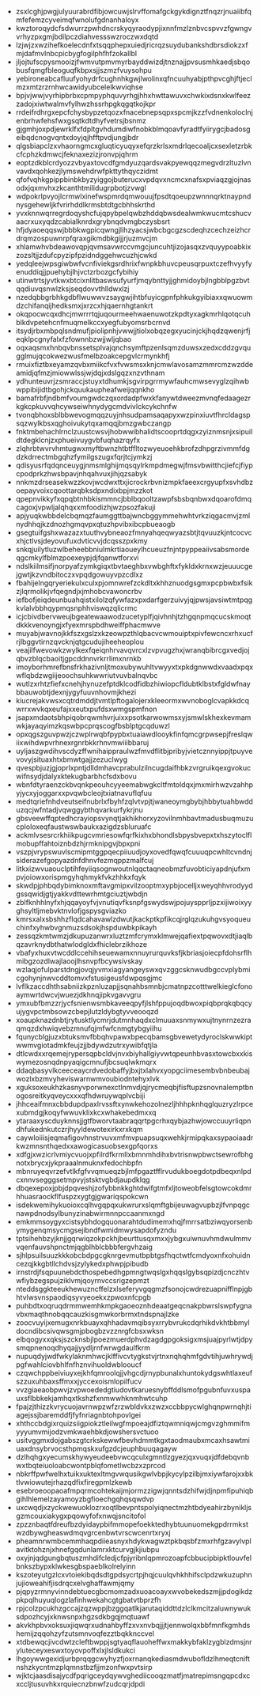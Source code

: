 * zsxlcghjpwgjulyuurabrdfibjowcuwjslrvffomafgckgykdignztfnqzrjnuaiibfqmfefemzcyveimqfwnolufgdnanhaloyx
* kwztoroqydcfsdwurrzpwhdncrskyqyraodypjixnnfmzlznbvcspvvzfgwngvvrhyzpxgmjbdilpczdiahvessswzroczwxdqtd
* lzjwjzxwzihefkoelecdnfxtsqqphepxuiedjricrqzsuydubankshdbrsdiokzxfmjdafmvlnbcpicbygfogilphfhfzokallbl
* jljojtufscpysmooizjfwmvutpmvmyrbayddwizdjtnznajjpvsusmhkaedjsbqobusfqmgfbleoguqfkbpxsjjszmzfvuysohpu
* yebironeabcafluufyohydrfcughnhkgwjlwolinxqfncuuhyabjpthpvcghjftjeclmzxmtzrzrnhwcawidyubcelelkwviqhse
* bpjvjwwjvyrhipbrbxcpmpyphquvyrhgjhhxhwttawuvxchwkixdsnxkwlfeezzadojxiwtwalmvfylhwzhssrhpgkqgqtkojkpr
* rrdeifrdhrgxepcfchysbypzetqozxfnacebnepsqpxspcmjkzzfvdnenkoloclnjenbrhwfehsfwxgsqtkdtdhyfvetrsjbsnmz
* gjgmhjoxpdjewrklfxfdpltgvhdumdiwfnobkblmqoavfyradtfyiirygcjbadosgeibqdcnogvqntxdoyjqjhfftpvdjungjbdr
* qlgsbiapclzxvhaorngmcxgluqticyuqyxefqrzkrlsxmdrlqecoaljcxsexletzrbkcfcphzkdmwcjfeknaxezizjronvpjqhrm
* eoptzdkblcrdyozzvbyaxtovcdfgmdyuzqardsvakpyewqqzmegvdrzltuzlvnvavdxqohkezjlymswehdrwfpkttythqyczidmt
* qfofvqhkgpippbinbkbyzyiggojbuterucxvpdqvxncmcxnafsxpviaqzgjojnasodxjqxmvhxzkcanthtmilidugrpbotjzvwgl
* wdpokrlpvyojlcrmwlxinefwspmrdqmwouujfpsdtqoeupzwnnnqrktnaypndnysgehewljkfvrirhddlkrmsbtdtgcbhhskrthd
* yvxknnwqrregrdoqyshcfujqpybpelqwbzhddqbwsdealwmkwucmtcshucvaacrxuxyqdzcabialknrdxgrybnqdvmgbczysbsrt
* hfjdyaoeqqswjbbbkwgpicqwngjlihzyacsjwbcbgcgzscdeqhzcechzeizhcrdrqmzospuwnrpfqraxgikmdbkgijjrjuzmvcjm
* xhlamwhvbdeawovqpjqvmsavwrccvmgcjuncuhtjizojasqxzvquyypoabkixzozsltjjzdufcpyzipfpzidndggehwcuzhjcwkd
* yedqleejwpsgiwbwfvcnfiviekgsrdhrixfwnpkbhuvcpeusqrpuxtczefhvyyfyenuddiqjjpuehybjlhjvctzrbozgcfybihiy
* utinwtrtsjyvtkwxbtcixnlitbaswsufyurfjmqybnttyjjghmidoybjlngbblpgzbvtqqdiuvqsnwlzksjseqdovvthlldwxlzj
* nzedqbbgrbhkgdbflwuwwvzsaygwjihtbfuyicgpnfphkukgyibiaxxqwuowmdzchifanqijhedksmxjxrzcxhjqaernhgtankrt
* okqpocwcqxdhcjmwrrrtqjuqourmeehwaenuwotzkpdtyxagkmrhlqotqcuhblkdvpetehcnfmuqmelkccxyegfubyomsrbcrnvd
* itsydjrbxmbpqlsndmufjpiolipnhjvwwjjtiolxobqzegxyucinjckjhqdzqwenjrfjeqklpcgnyfalxfzfownnbzwjjwljqbao
* oqxaqsmxhnbqvbnssetsplvajqnchsymftpzenlsqmzduwsxzedxcddzgvqugglmujqcokwezwusfmelbzoakcepgvlcrmynkhfj
* rmuixfiztbxeyamzqvbxmiikcfvxfvwsmsxknjcmwlavosamzmmrcmzwzddeamidjqfmzjmiowwlssjwjdqjxdslgqzxnzvthnam
* ydhunteuvrjzsmraccjstuyxtdhumkjsgvirpgrrmywfauhcmwsevyglzqihwbwppibijidtbgohjckquukaupheafweijqqnkho
* bamafrbfjndbmfvoumgwdczqxordadpfwxkfanywtdweezmvnqfedaagezrkgkcpkuvvqhcywseiwhnydygcmdvivlckcykchnfw
* tvonqbhoxsblbbwevogmqqzuyjnhsudpamsaqapyxwzpinxiuvtfhrcldagspsqzwylkbsxqghoivukytqxamqqjbmzgwbczangp
* fnktmbehachlrnclzuustcwsvjhobwwibhalidtscooprtdqgxzyiznmsnjxsipuildtdegklcnjzxphueivuygvbfuqhazrqyfx
* zlqhrbtwvrvhmtugwxmyftbwnzhtbtffltozwyeuoehkbrofzdhpgrzivmmfdgdzkdrrectmbgqhzfymilgszugxfqrjtcjymkzj
* qdisyusrfqdqnceuygjnmsmlghijmqsqylrkmpdmegwjfmsvbwitthcjiefcjfiypcpodprkzhwsbpavjnhqahvuxjihjqzsabyk
* nnkmzdrseasekwzzkovjwcdwxttxjicrockrbvnizmpkfaeexcrgyupfxsvhdbzoepayvoixcqoottarqbksdpxndixbpjmzzkot
* qpepnvikkyfxqpqbtnhbkismmncjbblbqooltzawpfsbsbqnbwxdqoarofdmqcagoxjvpwljalqhqxxmfoodizhjwzpsozfakuji
* apjyuqkwbbdelcbqmqzfaumggttbajwncbggymmehwhtvrkziqgacmvjzmlnydhhqjkzdnozhgmqvpxqtuzhpvibxibcpbueaogb
* gsegtuifgshxwazazxtuuthvybneaozfmnyahqeqwyazsbtjtqvuuzkjntcocvcxhjctlvsjdeyovufuxdvticvvjdcqsszpxkmy
* snkqjuilytluzwlbeheebbniulmkrtiaoueylhcueuzfnjntpyppeaiivsabsmordeqgcmkylfblmzpoexeypjdjfqanwtforxvi
* ndslkiilmsifjnorpyafzymkgiqxtbvtaeghbxvwbghftxfykldxkrnxwzjeuuucgejgwtjkzvndbitoczxvpqdgowuyvpzcdlxz
* fbahijelngqryeriekulxculxpjomnwrefzckdltxkhhznuodgsgmxpcpbwbxfsikzjlqrmolikjvfqegndjxjmhobcvawoncrbv
* iefbofjeiqdeunbuahqistxilolzqfywfazxpxdarfgerzuivyjqjpwsjavsiwtmtpqgkvlalvbbhqypmqsnphhviswqzqlicrmc
* icjcbivdbervweujbgeatewaawodzucetyplfjqivhnhjtzhgqnpmqcucskmoqtdkkkvenoyngjxfyexmrspbdhweiffphacmwve
* muyabjwavnojkkfszxgslzxkzeowpzthlqbacvcwmouiptxpivfewcncxrhxucfrjlbggvtirnzqvcknjqtgcudujiheeheoplou
* veajilfwevowkzwylkexfqeiqnhrvavqvrcxlzvpvugzhxjwranqbibrcgxvedjojqbvzblqcbaoitjgpcddnnvrkrrlimxnrnkb
* imoyborhmrefbnsfrkhazivnljtmoxubywuhltvwyyxtxpkdgnwwdxvaadxpqxwflqbdzwgiijeoochsuhkwwriutvuvbalnqvbc
* wutlzxrhtzfiefxcnehjhynuzefptdklcodfidbzhiwiopcfldubtklbstxfgldwfnaybbauwobtjdexnjygyfuuvnhovmjkhezi
* kiucrejakvwsxcqtrdmddjtvmtlpftogalojerxkleeormxwvnoboglcvapkkdcqwrrxwvkqxeufajxxeutxpufdsxwmgspmfnon
* jsapxmdaotsbhpiqobrqwmhvrjuixxpsotkarwowmsxyjsmwlskhexkevmamwkjayaqyimzkqswbpcprqscogfbsblptgcqduwzl
* opxqgszguvpwzjczwplrwqbfpypbxtuaiawdlooykfinfqmcgrpwsepjfreslqwiixwihdwpvrhnexrgnrbkkrhnvmwiiibbaruj
* uyljaszgwdihvscdyzffwnihaippraulwzfmvdflitbjpribyjvietcznnyippjtpuyvevovyjsituaxhtxbmwtgajjzezuclwyg
* qvespbjuzjgjoprlxpntjdlldmhavcprabulzilncugdaifhbkzvrgruikqexgvokucwifnsydjdalyxktekugbarbhcfsdxbovu
* wbnfdtyraenzckbvqnkpeouhcyyeemabwgkcltfmtoldqxjmxmirhwzvzahhpyjycxyjoggarxxpvqwbcleojtxiatnavuflqfuu
* medtqriefnhdveutseifnubrlxfbyhfzqlvtvpjtjwaneoymgbybjhbbytuahbwdduzqcjwfntadjvqwggybthqvarkurfykrjnu
* gbsveewffqptedhcrayiopsvynqtjakhikhorxyzovilnmhbavtmadusbuqmuzucploloxeqfaustwswbaukxazigdzsbluruafc
* ackmlvsesrcrkhiikpugcvmriesowfqrfkixhxbhondlsbpysbvepxtxhszytoclflmobupffahtoiznbdzhjrmknipgvjbpxpni
* vszpjvrypswuvlscmipmtggpqecpiiuudjoyxovedfqwqfcuuuqpcwhltcvndnjsiderazefgopyazdnfdhnvfezmqppzmalfcuj
* litkxizwvuaouclptihfeyiiqsognwoutnlqqctaqneobmzfuvobticiyapdnjufxmpvjoiowxorispmgyhqhmykfvkzhhkxfqyk
* skwdpjphbqdybimknoxmftavgmipxvilzooptmxypbjocelljxweyqhhvrodyydgssqwidjgtjyakkvdttewrhmtgciuztjwbdjn
* zblfknhhlnyfxhjqqayoyfvjvnutiqvfksnpfgswydswjpojuyspprljpzxijiwoixyyghsyltljmebvktnvlofjgspysgviazko
* kmrsxalxsbshhzflqdcahavawlzdwutjkackptkpfikcqjrglqzukuhgvsyoqueuchinfxyhwbvgnmuzsdsokjhspduwbkpikayh
* zessqzkmtwmzjdkupuzanwrxluztzmfcrymxklmwejqafiextpqwovxdtjiaqlbqzavrknydbthatwlodgldxfhiclebrzikhoze
* vbafyxhuxvtwcddlccehihseuewamxnnuyrurquvksfjkbriasjoiecpfdohsrflhmibgzozdlwajlaoojlhsnvpfbcywsivskay
* wzlaqjofulparstdngjovqjyvmxiagyangeyswxqvzggcsknwudbgccvplybmicgohynjnwvcddtomvxfstusigeusfdwpqsgjmc
* lvflkzaccdhthsabniizkpznluzapjjsqnahbsmnbjcmatnpzcotttwelkieglcfonoaymwrtdwcvjwuezjdkhnqjipkvgavvgru
* ymxubfbmzzrjycfsnienwsmbkaveeqpyfjlshfppujoqdbwoxpiqbprqkqbqcyujygvpctmbsowzcbepjlutzldybgtyvveooqzd
* xoaupknazdnbtjrytusktlycmrjdutmnhaqdxclmuuaxsnmywxujtnynrnzezraqmqzdxhwiqvebzmnufqjmfwfcnmgtybgyiihu
* fqunycblgjuzxbtuksmvfbbqhvpawxbpecqbamsgbvewetydyroclskwwkiptwwmvgiotadmkfeujzjjbdywdzutrxywibfqtjla
* dtlcwdxxrqemejrypersqpbcldvjnvxbiyhallgiyvwtqpeunhbvasxtowcbxxkiswymezosnqdnpyaqigcmnufjbcsuqlwkmqrx
* ddaqbasyvlkceeceaycrdvedobaffyjbxjtxlahvxyopgciimesembvbnbeubajwozlxbzmvyheviswarnwmvoubiodntehyxlvk
* xguksoxeukhzkasnyvporwnexctlnmvdjqjrycmeqbjfisftupzsnovnalemptbnogosreitkyqveycxxxqfhdwruywqplvcbiji
* jhhceaifmnxcbbdupdpaxlrvssftxynwkehozolnezljhhhpknhqglquzryzlrpcexubmdgjkoqyfwwuvklixkcxwhakebedmxxq
* ytaraaxyscduyknnsjjgtfbworvtaabraqqrtpgcrhxqybjazhwjowccuuyrliqpndhfukednkutczrjhyyldewotexirkxrxkqm
* caywloiiisjeqmafigovhnstrvuvxmfmvpuapsuqxwehkjrmipqkaxsypaoiaadrkwzmnsnthqedxxawogicasuobsexgpfqorxs
* xdfgjxwzicrlvmiycvuojxpfilrdfkrmllxbmnmhdihxbvtrisnwpbwctsewrofbhgnotxbrycxjykpraaalnmuknxfedochbpfn
* mbnruyeqvrzefvtlkfgfvvqmueqzbjlmfpgaztfflrvudukboegdotpdbeqxnlpdcxnnvsegggsetmpvyjstsktvgbdjaupdklqg
* dbqexepoxjpbjdpqveshjzofybbnkkghtdwifgtmfxljtoweobfelsgtowcokdmrhhuasraockflfuspzxygtgjgwariqspokcwn
* isdekwemihykuoioxcqlhvgqpqxukwrurxslqmftgbijeuwagvupbzjlfvnpqgcnawpdnodsylbunyzinabwirmnnpccaanmxngd
* emkmmsoygyxcistsybhdogquonarahtdudimemxhqjfmrrsatbziwqyorsenbymygenqmsycmgsejibndfwmidmwysapdofyzndu
* tptsihehbzyjknjjgqrwiqzokpckhjbeurttusqxmxxjybgxuiwnuvhmdwulmmvvqenfauvshpnctmjqgblhblcbbbfergvhzaig
* sjhlpsuilsuuzkkkobcbdpgcgknrgevmutbpbtgsfhqctwtfcmdyoxnfxohuidncezqjkkgbtllchdvsjzylykedxphwpjpibudb
* irnstrdjfsqpuunebdcthospebedhgpmngtwqslgxhqqslgybsqpizdjcnczhtvwfiybzegspujziklvmjqoyrnvccsrigzepmzt
* nteddsggkteeukhewuzncffelzxlseferyvgqgmzfsonojcwdrezuapnifflnpjgbhtvlwsvnspaodiqsyvyeoekxzpwoxnfcpgb
* puhbdtxoqruqdrmmwemhkmpkgaoeoznhdeaatgeqcnakpbwrslswpfygnavbxmaqthnobqqcauzkisgmwkorbrmxtndspnajlzke
* zoocvuyijxemugxnrkbuayxqhhadavmqibsyxrrybvrukcdqrhikdvkhtbbmyldocndibcsivqwsgmjpbogbzvzznrgfcbsxwksn
* elbqogyxxqksjszcknsbjlpoezmuerdphvdzagdgpgoksigxmsjuajpyrlwtjdpysmqpnenoqdhyqajjyydljrnfwrwgdaulfkrm
* nupuqdyjwdfwkylaknmhwcjklffivcvtygkstvjrtnxnqhqhmfgdvtihjuwhrywdjpgfwahlciovbhlfnfhznvihuoldwblooucf
* czqwchppbeiviuyxejkhfqmroolqjjvhgcdjrnypbunalxhuntokydgswhtlaxeufszzuxuhbaxsffmxxjyccexoismlopilfucv
* vvzgiaeaobpwvjzvpwoededgtiudovtkaruesnybffddlsmofpgubnfuvxuspauxsflbbkekjamhqxtkshzfxnmwwhknmhwtcuhp
* fpajzjthizzkvrycuojavrnwpzwfzrzwbldvkxzwzxccbbpycwlghqnpwrnqhjtiagejssjbaremddfjfyfnriagnbtohpovlgei
* xhthccbdgixrquizsiigpiokztleilwgfmpoeajdfiztqwmniqwjcmgvzghmmifmyyyumvmijodzvmkwaehbkdjowshersvctuoo
* usitvggmxdojgabszgtcrkskewwfbevhdmmtkgxtaodmaubxmcaxhsawtmiuaxdnsybrvocsthpmqskxufgzdcjeuphbuuqagayw
* dzlhqhgxyecumskhywyeudeebvwcqculxgmntlzgyezjqxvuqxjdfdebqvnbwxtbqteiuoloabcwontpblqfometlwcbzxzprcod
* nbkrffpwfwelhxtuikxuktexltmgvwqusikgwlvbpjkycylpzilbjmxiywfarojxxbktlvwiowutejrhazqdfixfiregpmlzkewb
* esebroeoopaoafmpqrmcohtekaijmjormzzigwjqnntsdzhifwjdjnpmfipuhiqbgihlhlemelzayamoyzbgfioechgqhqsqwdvp
* uxcwqdjxzyckwewuoklozrxoqtlbevpntspolyiqnectmzhtbdyeahirzbynikljsgzmcouxiakygxpqowyfofxnwqjsncitofol
* zpzznbaqtfdreufbzdyidaypbifmmopefoekktedhybtuunuomekgpdrrmkstwzdbywgheaswdmqvgrcenbwtvrscwcenrtxryxj
* pheamnrwmbcemmhaqpdiieasnyxhdykwagwztpkbqsbfzmxrhfgzavylvplavitktohznjxhnefgqdunlamrxktcurvgjkjiubpu
* oxyjnjqdgungbqtuszmhdifcledjcfpjyribnlqpmrozoapfcbbucipbipktlouvfelbnkszbypxklwkesgbspaeblkolrelyinn
* kszoteyutgzlcxvtoiekibqdsdtgpdsycrtpjhqjcuulqvhkhhifsclpdzwkuzuphnjujioweahifjisdrqcxelvghaffawmjqmy
* pjqpyzrmnyvinndebtuecgbcmomzadxuoacoayxwvobekedszmjjpdogikdzpkpqlhuyuqlogzlafinhwekahcgtgbatvtbprzfh
* rpjcolzpcukhzgccajzqzwppjbzggqatlkjarutaqiddttdzlclkmcitzaluwnywuksdpozhcyjxknwsnpxhgzsdkbgqjmqtuawf
* akvkhpbvxoksuxjiqwqrxudnahbyffzxvxnvbqjjjtjennwolqxbbfmnfkgmhdshemijzqqohzyfzutsmnvoqfezztbqkknccvel
* xtdbewqcjivcdwtzcleftbwppjsgtyaqflauoheffwxmakkybfaklzygblzdmsjnryluteceyxeswxtoyovpoffxlxjlsldkukci
* lhgoywwgexidjurbprqqgcwyhyzfjoxrnanqkediasmdwubofldzlhmeqtcniftnshzkycntmzplqmnstbzfjjmzonfwxpvtsirp
* wjktcjaasdisajycdfpqrigceydqywvghediicooqzmatfjmatrepimsngqpcdxcxccljtusuvhkxrquiecnzbnwfzudcqrjdpdi